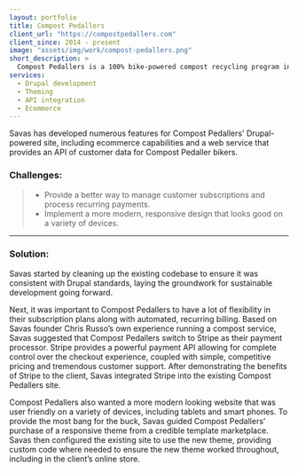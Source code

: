 ```yaml
---
layout: portfolio
title: Compost Pedallers
client_url: "https://compostpedallers.com"
client_since: 2014 - present
image: "assets/img/work/compost-pedallers.png"
short_description: >
  Compost Pedallers is a 100% bike-powered compost recycling program in Austin, TX that collects compostables from homes and businesses and pedals them directly to nearby urban farms and community gardens to grow more local food.
services:
  - Drupal development
  - Theming
  - API integration
  - Ecommerce
---
```

Savas has developed numerous features for Compost Pedallers' Drupal-powered site, including ecommerce capabilities and a web service that provides an API of customer data for Compost Pedaller bikers.

### Challenges:
> - Provide a better way to manage customer subscriptions and process recurring payments.
> - Implement a more modern, responsive design that looks good on a variety of devices.

---

### Solution:
Savas started by cleaning up the existing codebase to ensure it was consistent with Drupal standards, laying the groundwork for sustainable development going forward.

Next, it was important to Compost Pedallers to have a lot of flexibility in their subscription plans along with automated, recurring billing. Based on Savas founder Chris Russo’s own experience running a compost service, Savas suggested that Compost Pedallers switch to Stripe as their payment processor. Stripe provides a powerful payment API allowing for complete control over the checkout experience, coupled with simple, competitive pricing and tremendous customer support. After demonstrating the benefits of Stripe to the client, Savas integrated Stripe into the existing Compost Pedallers site.

Compost Pedallers also wanted a more modern looking website that was user friendly on a variety of devices, including tablets and smart phones. To provide the most bang for the buck, Savas guided Compost Pedallers’ purchase of a responsive theme from a credible template marketplace. Savas then configured the existing site to use the new theme, providing custom code where needed to ensure the new theme worked throughout, including in the client’s online store.